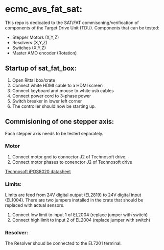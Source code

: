 # ecmc_avs_fat_sat:
This repo is dedicated to the SAT/FAT commisoning/verification of components of the Target Drive Unit (TDU).
Components that can be tested:
* Stepper Motors (X,Y,Z)
* Resolvers (X,Y,Z)
* Switches (X,Y,Z)
* Master AMO encoder (Rotation)

## Startup of sat_fat_box:
1. Open Rittal box/crate
2. Connect white HDMI cable to a HDMI screen
3. Connect keyboard and mouse to white usb cables
4. Connect power cord to 3-phase power
5. Switch breaker in lower left corner
6. The controller should now be starting up.

## Commisioning of one stepper axis:
Each stepper axis needs to be tested separately.

### Motor
1. Connect motor gnd to connector J2 of Technosoft drive.
2. Connect motor phases to conenctor J2 of Technosoft drive

[Technosoft iPOS8020 datasheet](doc/crate/datasheets/iPOS8020_P029.026.E221.DSH_.10G.pdf)

### Limits:
Limits are feed from 24V digital output (EL2819) to 24V digital input (EL1004). There are two jumpers installed in the crate that should be replaced with actual sensors.
1. Connect low limit to input 1 of EL2004 (replace jumper with switch)
2. Connect high limit to input 2 of EL2004 (replace jumper with switch)

### Resolver:
The Resolver shoud be connected to the EL7201 terminal.

